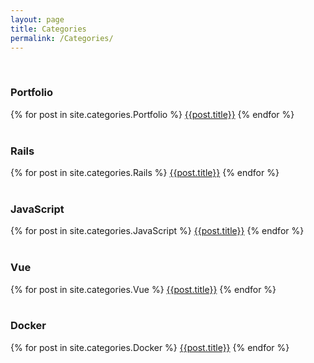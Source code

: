 ```yaml
---
layout: page
title: Categories
permalink: /Categories/
---
```

<br>
<h3>Portfolio</h3>
{% for post in site.categories.Portfolio %}
<a href="{{post.url}}">{{post.title}}</a>
{% endfor %}
<br>
<br>
<h3>Rails</h3>
{% for post in site.categories.Rails %}
<a href="{{post.url}}">{{post.title}}</a>
{% endfor %}
<br>

<br>
<h3>JavaScript</h3>
{% for post in site.categories.JavaScript %}
<a href="{{post.url}}">{{post.title}}</a>
{% endfor %}
<br>

<br>
<h3>Vue</h3>
{% for post in site.categories.Vue %}
<a href="{{post.url}}">{{post.title}}</a>
{% endfor %}
<br>

<br>
<h3>Docker</h3>
{% for post in site.categories.Docker %}
<a href="{{post.url}}">{{post.title}}</a>
{% endfor %}
<br>

<!-- <h2>Dev</h2>
{% for post in site.categories.dev %}
<a href="{{post.url}}">{{post.title}}</a>
{% endfor %} -->

<!-- <h2>Blog</h2>
{% for post in site.categories.blog %}
<a href="{{post.url}}">{{post.title}}</a>
{% endfor %} -->

















